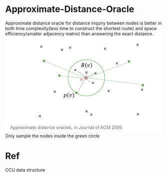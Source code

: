 # Approximate-Distance-Oracle
Approximate distance oracle for distance inquiry between nodes is better in both time complexity(less time to construct the shortest route) and space efficiency(smaller adjacency matrix) than answering the exact distance. 
![image](https://github.com/Com1t/Approximate-Distance-Oracle/blob/master/DEMO/001.png)
Only sample the nodes inside the green circle
# Ref
CCU data structure
